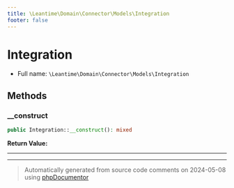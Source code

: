 ```yaml
---
title: \Leantime\Domain\Connector\Models\Integration
footer: false
---
```


# Integration





* Full name: `\Leantime\Domain\Connector\Models\Integration`



## Methods

### __construct



```php
public Integration::__construct(): mixed
```









**Return Value:**





---


---
> Automatically generated from source code comments on 2024-05-08 using [phpDocumentor](http://www.phpdoc.org/)
